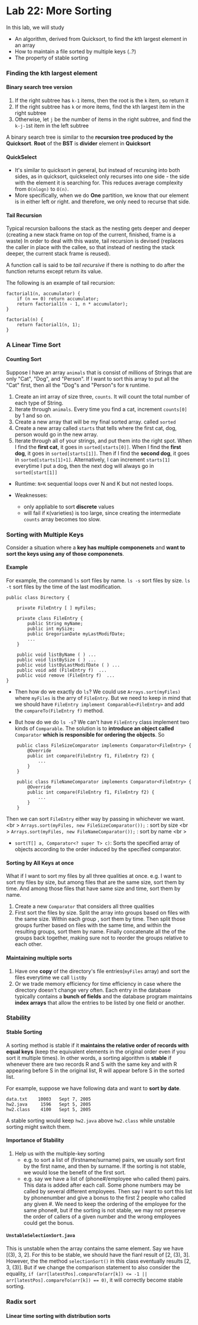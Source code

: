 Lab 22: More Sorting
===

In this lab, we will study

* An algorithm, derived from Quicksort, to find the *kth* largest element in an array
* How to maintain a file sorted by multiple keys (..?)
* The property of stable sorting

### Finding the kth largest element

#### Binary search tree version
1. If the right subtree has ```k-1``` items, then the root is the ```k``` item, so return it
2. If the right subtree has ```k``` or more items, find the ```k```th largest item in the right subtree
3. Otherwise, let ```j``` be the number of items in the right subtree, and find the ```k-j-1```st item in the left subtree

A binary search tree is similar to the **recursion tree produced by the Quicksort**. **Root** of the **BST** is **divider** element in **Quicksort**

#### QuickSelect
* It's similar to quicksort in general, but instead of recursing into both sides, as in quicksort, quickselect only recurses into one side - the side with the element it is searching for. This reduces average complexity from ```O(nlogn)``` to ```O(n)```.
* More specifically, when we do **One** partition, we know that our element is in either left or right. and therefore, we only need to recurse that side. 

#### Tail Recursion
Typical recursion balloons the stack as the nesting gets deeper and deeper (creating a new stack frame on top of the current, finished, frame is a waste) In order to deal with this waste, tail recursion is devised (replaces the caller in place with the callee, so that instead of nesting the stack deeper, the current stack frame is reused).

A function call is said to be *tail recursive* if there is nothing to do after the function returns except return its value.

The following is an example of tail recursion:

```
factorial1(n, accumulator) {
    if (n == 0) return accumulator;
    return factorial1(n - 1, n * accumulator);
}

factorial(n) {
    return factorial1(n, 1);
}
```

### A Linear Time Sort
#### Counting Sort
Suppose I have an array ```animals``` that is consist of millions of Strings that are only "Cat", "Dog", and "Person". If I want to sort this array to put all the "Cat" first, then all the "Dog"s and "Person"s for ```N``` runtime. 

1. Create an int array of size three, ```counts```. It will count the total number of each type of String.
2. Iterate through ```animals```. Every time you find a cat, increment ```counts[0]``` by 1 and so on. 
3. Create a new array that will be my final sorted array. called ```sorted```
4. Create a new array called ```starts``` that tells where the first cat, dog, person would go in the new array. 
5. Iterate through all of your strings, and put them into the right spot. When I find the **first cat**, it goes in ```sorted[starts[0]]```. When I find the **first dog**, it goes in ```sorted[starts[1]]```. Then if I find the **second dog**, it goes in ```sorted[starts[1]+1]```. Alternatively, I can increment ```starts[1]``` everytime I put a dog, then the next dog will always go in ```sorted[start[1]]```

* Runtime: ```N+K``` sequential loops over N and K but not nested loops.

* Weaknesses:
    * only appliable to sort **discrete** values
    * will fail if ```K```(varieties) is too large, since creating the intermediate ```counts``` array becomes too slow.

### Sorting with Multiple Keys
Consider a situation where a **key has multiple componenets** and **want to sort the keys using any of those componenets**.

#### Example
For example, the command ```ls``` sort files by name. ```ls -s``` sort files by size. ```ls -t``` sort files by the time of the last modification.

```
public class Directory {

    private FileEntry [ ] myFiles;

    private class FileEntry {
        public String myName;
        public int mySize;
        public GregorianDate myLastModifDate;
        ...
    }

    public void listByName ( ) ...
    public void listBySize ( ) ...
    public void listByLastModifDate ( ) ...
    public void add (FileEntry f)  ...
    public void remove (FileEntry f)  ...
}
```

* Then how do we exactly do ```ls```? We could use ```Arrays.sort(myFiles)``` where ```myFiles``` is the arry of ```FileEntry```. But we need to keep in mind that we should have ```FileEntry implement Comparable<FileEntry>``` and add the ```compareTo(FileEntry f)``` method.

* But how do we do ```ls -s```? We can't have ```FileEntry``` class implement two kinds of ```Comparable```. The solution is to **introduce an object called** ```Comparator``` **which is responsible for ordering the objects**. So

``` 
    public class FileSizeComparator implements Comparator<FileEntry> {
        @Override
        public int compare(FileEntry f1, FileEntry f2) {
            ...
        }
    }
    
    public class FileNameComparator implements Comparator<FileEntry> { 
        @Override
        public int compare(FileEntry f1, FileEntry f2) {
            ...
        }
    }
```

Then we can sort ```FileEntry``` either way by passing in whichever we want. <br \>
```Arrays.sort(myFiles, new FileSizeComparator());``` : sort by size <br \>
```Arrays.sort(myFiles, new FileNameComparator());``` : sort by name <br \>

* ```sort(T[] a, Comparator<? super T> c)```: Sorts the specified array of objects according to the order induced by the specified comparator.

#### Sorting by All Keys at once
What if I want to sort my files by all three qualities at once. e.g. I want to sort my files by size, but among files that are the same size, sort them by time. And among those files that have same size and time, sort them by name.

1. Create a new ```Comparator``` that considers all three qualities
2. First sort the files by size. Split the array into groups based on files with the same size. Within each group , sort them by time. Then split those groups further based on files with the same time, and within the resulting groups, sort them by name. Finally concatenate all the of the groups back together, making sure not to reorder the groups relative to each other.

#### Maintaining multiple sorts
1. Have one **copy** of the directory's file entries(```myFiles``` array) and sort the files everytime we call ```listBy```
2. Or we trade memory efficiency for time efficiency in case where the directory doesn't change very often.
Each entry in the database typically contains a **bunch of fields** and the database program maintains **index arrays** that allow the entries to be listed by one field or another.

### Stability
#### Stable Sorting
A sorting method is stable if it **maintains the relative order of records with equal keys** (keep the equivalent elements in the original order even if you sort it multiple times). In other words, a sorting algorithm is **stable** if whenever there are two records R and S with the same key and with R appearing before S in the original list, R will appear before S in the sorted list.

For example, suppose we have following data and want to **sort by date**.

```
data.txt    10003   Sept 7, 2005
hw2.java     1596   Sept 5, 2005
hw2.class    4100   Sept 5, 2005
```
A stable sorting would keep ```hw2.java``` above ```hw2.class``` while unstable sorting might switch them.

#### Importance of Stability
1. Help us with the multiple-key sorting 
    * e.g. to sort a list of (firstname/surname) pairs, we usually sort first by the first name, and then by surname. If the sorting is not stable, we would lose the benefit of the first sort.
    * e.g. say we have a list of (phone#/employee who called them) pairs. This data is added after each call. Some phone numbers may be called by several different employees. Then say I want to sort this list by phonenumber and give a bonus to the first 2 people who called any given #. We need to keep the ordering of the employee for the same phone#, but if the sorting is not stable, we may not preserve the order of callers of a given number and the wrong employees could get the bonus. 

#### ```UnstableSelectionSort.java```
This is unstable when the array contains the same element. Say we have [(3), 3, 2]. For this to be stable, we should have the fianl result of [2, (3), 3]. However, the the method ```selectionSort()``` in this class eventually results [2, 3, (3)]. But if we change the comparison statement to also consider the equality, ```if (arr[latestPos].compareTo(arr[k]) <= -1 || arr[latestPos].compareTo(arr[k]) == 0)```, it will correctly become stable sorting.

### Radix sort
#### Linear time sorting with distribution sorts







